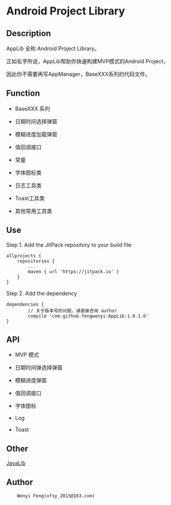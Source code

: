 # Android Project Library

## Description

AppLib 全称 Android Project Library。

正如名字所说，AppLib帮助你快速构建MVP模式的Android Project，

因此你不需要再写AppManager，BaseXXX系列的代码文件。

## Function

* BaseXXX 系列

* 日期时间选择弹窗

* 模糊进度加载弹窗

* 值回调接口

* 常量

* 字体图标类

* 日志工具类

* Toast工具类

* 其他常用工具类

## Use

Step 1. Add the JitPack repository to your build file
	
	allprojects {
		repositories {
			...
			maven { url 'https://jitpack.io' }
		}
	}

Step 2. Add the dependency

	dependencies {
	        // 关于版本号的问题，请直接咨询 author
	        compile 'com.github.fengwenyi:AppLib:1.0.1.6'
	}

## API

* MVP 模式

* 日期时间弹选择弹窗

* 模糊进度弹窗

* 值回调接口

* 字体图标

* Log

* Toast

## Other

[JavaLib](https://github.com/fengwenyi/JavaLib)


## Author
```
	Wenyi Feng(xfsy_2015@163.com)
```